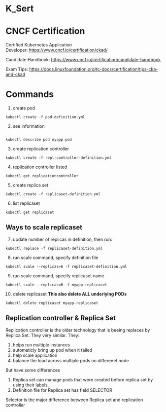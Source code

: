 # K_Sert

# CNCF Certification
Certified Kubernetes Application Developer: https://www.cncf.io/certification/ckad/

Candidate Handbook: https://www.cncf.io/certification/candidate-handbook

Exam Tips: https://docs.linuxfoundation.org/tc-docs/certification/tips-cka-and-ckad


# Commands

1) create pod
``` 
kubectl create -f pod-definition.yml
```
2) see information
``` kubectl get pods

kubectl describe pod nyapp-pod
```

3) create replication controller
```
kubectl create -f repl-controller-definition.yml
```

4) replication controller listed
```
kubectl get replicationcontroller 
```
5) create replica set
```
kubectl create -f replicaset-definition.yml
```
6) list replicaset
```
kubectl get replicaset
```
## Ways to scale replicaset

7) update number of replicas in definition, then run:
```
kubectl replace -f replicaset-definition.yml
```

8) run scale command, specify definition file
```
kubectl scale --replicas=6 -f replicaset-definition.yml
```

9) run scale command, specify replicaset name
```
kubectl scale --replicas=6 -f myapp-replicaset
```

10) delete replicaset
**This also delete ALL underlying PODs**
```
kubectl delete replicaset myapp-replicaset
```

## Replication controller & Replica Set
Replication controller is the older technology that is beeing replaces by Replica Set. They very similar. They:   
  1) helps run multiple instances
  2) automaticly bring up pod when it failed
  3) help scale application
  4) balance the load across multiple pods on differenet node

But have some differences 

1) Replica set can manage pods that were created before replica set by using their labels. 
2) Definition file for Replica set has field SELECTOR

Selector is the major difference between Replica set and replication controller

